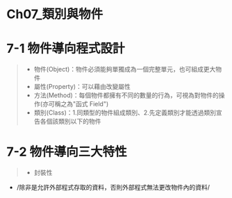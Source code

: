 # Ch07_類別與物件

# 7-1 物件導向程式設計
>* 物件(Object)：物件必須能夠單獨成為一個完整單元，也可組成更大物件
>* 屬性(Property)：可以藉由改變屬性
>* 方法(Method)：每個物件都擁有不同的數量的行為，可視為對物件的操作(亦可稱之為"函式 Field")
>* 類別(Class)：1.同類型的物件組成類別、2.先定義類別才能透過類別宣告各個該類別以下的物件
# 7-2 物件導向三大特性
>* 封裝性
* /除非是允許外部程式存取的資料，否則外部程式無法更改物件內的資料/
